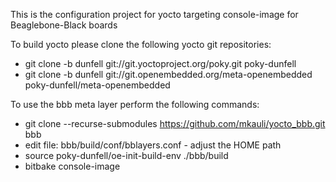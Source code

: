 This is the configuration project for yocto targeting console-image for Beaglebone-Black boards

To build yocto please clone the following yocto git repositories:

- git clone -b dunfell git://git.yoctoproject.org/poky.git poky-dunfell
- git clone -b dunfell git://git.openembedded.org/meta-openembedded poky-dunfell/meta-openembedded

To use the bbb meta layer perform the following commands:

- git clone --recurse-submodules https://github.com/mkauli/yocto_bbb.git bbb
- edit file: bbb/build/conf/bblayers.conf  - adjust the HOME path
- source poky-dunfell/oe-init-build-env ./bbb/build
- bitbake console-image



